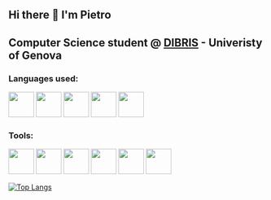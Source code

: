 ## Hi there 👋 I'm Pietro
## Computer Science student @ [DIBRIS](https://dibris.unige.it/en) - Univeristy of Genova

### Languages used:

<p align= left>
   <img src="https://cdn.jsdelivr.net/gh/devicons/devicon/icons/c/c-original.svg" width="50" height="50" />
 <img src="https://cdn.jsdelivr.net/gh/devicons/devicon/icons/csharp/csharp-original.svg" width="50" height="50" />
 <img src="https://cdn.jsdelivr.net/gh/devicons/devicon/icons/java/java-original.svg" width="50" height="50"/>
   <img src="https://cdn.jsdelivr.net/gh/devicons/devicon/icons/ruby/ruby-original.svg" width="50" height="50"/>
   <img src="https://cdn.jsdelivr.net/gh/devicons/devicon/icons/php/php-original.svg" width="50" height="50"/> 
  </p>
  
 ### Tools:
 <p align= left>
   <img src="https://cdn.jsdelivr.net/gh/devicons/devicon/icons/atom/atom-original.svg" width="50" height="50"/>
   <img src="https://cdn.jsdelivr.net/gh/devicons/devicon/icons/git/git-original.svg" width="50" height="50"/>
   <img src="https://cdn.jsdelivr.net/gh/devicons/devicon/icons/postgresql/postgresql-original.svg" width="50" height="50" />
   <img src="https://cdn.jsdelivr.net/gh/devicons/devicon/icons/visualstudio/visualstudio-plain.svg" width="50" height="50" />
    <img src="https://cdn.jsdelivr.net/gh/devicons/devicon/icons/dotnetcore/dotnetcore-original.svg" "50" height="50"/>
    <img src="https://cdn.jsdelivr.net/gh/devicons/devicon/icons/github/github-original.svg" "50" height="50"/>
</p>
 




[![Top Langs](https://github-readme-stats.vercel.app/api/top-langs/?username=pie-catt&layout=compact)](https://github.com/anuraghazra/github-readme-stats)

<!--
**pie-catt/pie-catt** is a ✨ _special_ ✨ repository because its `README.md` (this file) appears on your GitHub profile.

Here are some ideas to get you started:

- 🔭 I’m currently working on ...
- 🌱 I’m currently learning ...
- 👯 I’m looking to collaborate on ...
- 🤔 I’m looking for help with ...
- 💬 Ask me about ...
- 📫 How to reach me: ...
- 😄 Pronouns: ...
- ⚡ Fun fact: ...
-->
